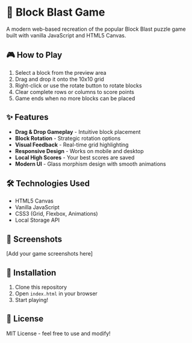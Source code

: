 # 🧩 Block Blast Game

A modern web-based recreation of the popular Block Blast puzzle game built with vanilla JavaScript and HTML5 Canvas.

## 🎮 How to Play
1. Select a block from the preview area
2. Drag and drop it onto the 10x10 grid
3. Right-click or use the rotate button to rotate blocks
4. Clear complete rows or columns to score points
5. Game ends when no more blocks can be placed

## ✨ Features
- **Drag & Drop Gameplay** - Intuitive block placement
- **Block Rotation** - Strategic rotation options
- **Visual Feedback** - Real-time grid highlighting
- **Responsive Design** - Works on mobile and desktop
- **Local High Scores** - Your best scores are saved
- **Modern UI** - Glass morphism design with smooth animations

## 🛠️ Technologies Used
- HTML5 Canvas
- Vanilla JavaScript
- CSS3 (Grid, Flexbox, Animations)
- Local Storage API

## 📱 Screenshots
[Add your game screenshots here]

## 🔧 Installation
1. Clone this repository
2. Open `index.html` in your browser
3. Start playing!

## 📄 License
MIT License - feel free to use and modify!

